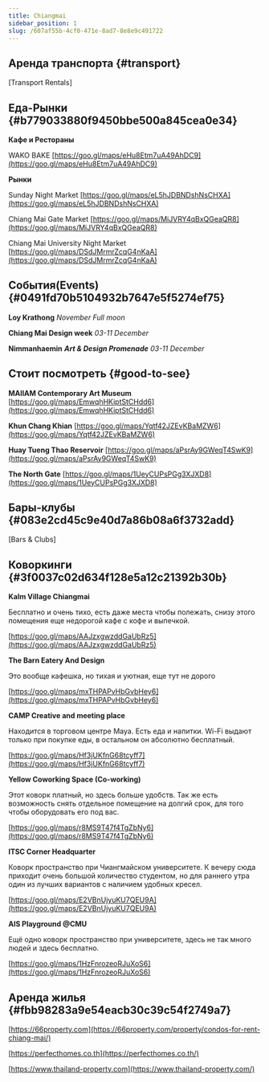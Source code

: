 ```yaml
---
title: Chiangmai
sidebar_position: 1
slug: /607af55b-4cf0-471e-8ad7-8e8e9c491722
---
```




## Аренда транспорта {#transport}


[Transport Rentals]


## Еда-Рынки {#b779033880f9450bbe500a845cea0e34}


**Кафе и Рестораны**


WAKO BAKE [https://goo.gl/maps/eHu8Etm7uA49AhDC9](https://goo.gl/maps/eHu8Etm7uA49AhDC9)


**Рынки**


Sunday Night Market [https://goo.gl/maps/eL5hJDBNDshNsCHXA](https://goo.gl/maps/eL5hJDBNDshNsCHXA)


Chiang Mai Gate Market [https://goo.gl/maps/MiJVRY4qBxQGeaQR8](https://goo.gl/maps/MiJVRY4qBxQGeaQR8)


Chiang Mai University Night Market [https://goo.gl/maps/DSdJMrmrZcqG4nKaA](https://goo.gl/maps/DSdJMrmrZcqG4nKaA)


## События(Events) {#0491fd70b5104932b7647e5f5274ef75}


**Loy Krathong** 
_November Full moon_


**Chiang Mai Design week** 
_03-11 December_


**Nimmanhaemin** _**Art & Design Promenade**_ 
_03-11 December_


## Стоит посмотреть {#good-to-see}


**MAIIAM Contemporary Art Museum** [https://goo.gl/maps/EmwqhHKiptStCHdd6](https://goo.gl/maps/EmwqhHKiptStCHdd6)


**Khun Chang Khian** [https://goo.gl/maps/Yqtf42JZEvKBaMZW6](https://goo.gl/maps/Yqtf42JZEvKBaMZW6)


**Huay Tueng Thao Reservoir** [https://goo.gl/maps/aPsrAy9GWeqT4SwK9](https://goo.gl/maps/aPsrAy9GWeqT4SwK9)


**The North Gate** [https://goo.gl/maps/1UeyCUPsPGg3XJXD8](https://goo.gl/maps/1UeyCUPsPGg3XJXD8)


## Бары-клубы {#083e2cd45c9e40d7a86b08a6f3732add}


[Bars & Clubs]


## Коворкинги {#3f0037c02d634f128e5a12c21392b30b}


**Kalm Village Chiangmai**


Бесплатно и очень тихо, есть даже места чтобы полежать, снизу этого помещения еще недорогой кафе с кофе и выпечкой.


[https://goo.gl/maps/AAJzxgwzddGaUbRz5](https://goo.gl/maps/AAJzxgwzddGaUbRz5)


**The Barn Eatery And Design**


Это вообще кафешка, но тихая и уютная, еще тут не дорого


[https://goo.gl/maps/mxTHPAPvHbGvbHey6](https://goo.gl/maps/mxTHPAPvHbGvbHey6)


**CAMP Creative and meeting place**


Находится в торговом центре Maya. Есть еда и напитки. Wi-Fi выдают только при покупке еды, в остальном он абсолютно бесплатный.


[https://goo.gl/maps/Hf3jUKfnG68tcyff7](https://goo.gl/maps/Hf3jUKfnG68tcyff7)


**Yellow Coworking Space (Co-working)**


Этот коворк платный, но здесь больше удобств. Так же есть возможность снять отдельное помещение на долгий срок, для того чтобы оборудовать его под вас.


[https://goo.gl/maps/r8MS9T47f4TgZbNy6](https://goo.gl/maps/r8MS9T47f4TgZbNy6)


**ITSC Corner Headquarter**


Коворк пространство при Чиангмайском университете. К вечеру сюда приходит очень большой количество студентом, но для раннего утра один из лучших вариантов с наличием удобных кресел.


[https://goo.gl/maps/E2VBnUjyuKU7QEU9A](https://goo.gl/maps/E2VBnUjyuKU7QEU9A)


**AIS Playground @CMU**


Ещё одно коворк пространство при университете, здесь не так много людей и здесь бесплатно.


[https://goo.gl/maps/1HzFnrozeoRJuXoS6](https://goo.gl/maps/1HzFnrozeoRJuXoS6)


## Аренда жилья {#fbb98283a9e54eacb30c39c54f2749a7}


[https://66property.com](https://66property.com/property/condos-for-rent-chiang-mai/)


[https://perfecthomes.co.th](https://perfecthomes.co.th/)


[https://www.thailand-property.com](https://www.thailand-property.com/)

